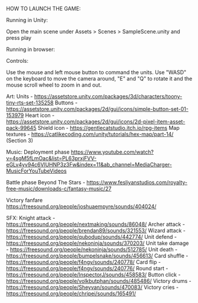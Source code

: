
HOW TO LAUNCH THE GAME:


Running in Unity:

Open the main scene under Assets > Scenes > SampleScene.unity and press play



Running in browser:





Controls:

Use the mouse and left mouse button to command the units. Use "WASD" on the keyboard to move the 
camera around, "E" and "Q" to rotate it and 
the mouse scroll wheel to zoom in and out.


Art:
Units - https://assetstore.unity.com/packages/3d/characters/toony-tiny-rts-set-135258
Buttons - https://assetstore.unity.com/packages/2d/gui/icons/simple-button-set-01-153979
Heart icon - https://assetstore.unity.com/packages/2d/gui/icons/2d-pixel-item-asset-pack-99645
Shield icon - https://gentlecatstudio.itch.io/rpg-items
Map textures - https://catlikecoding.com/unity/tutorials/hex-map/part-14/ (Section 3)

Music:
Deployment phase 
https://www.youtube.com/watch?v=4sgM5fLmOac&list=PL63prxjFVV-eGLv4yv94c6VlUHNP3z3Fw&index=11&ab_channel=MediaCharger-MusicForYouTubeVideos

Battle phase
Beyond The Stars - https://www.fesliyanstudios.com/royalty-free-music/downloads-c/fantasy-music/27      

Victory fanfare
https://freesound.org/people/joshuaempyre/sounds/404024/                         

SFX: 
Knight attack - https://freesound.org/people/nextmaking/sounds/86048/
Archer attack - https://freesound.org/people/brendan89/sounds/321553/
Wizard attack - https://freesound.org/people/qubodup/sounds/442774/
Unit defend - https://freesound.org/people/nekoninja/sounds/370203/
Unit take damage - https://freesound.org/people/nekoninja/sounds/512785/
Unit death - https://freesound.org/people/bumpelsnake/sounds/456613/
Card shuffle - https://freesound.org/people/f4ngy/sounds/240778/
Card flip - https://freesound.org/people/f4ngy/sounds/240776/
Round start - https://freesound.org/people/InspectorJ/sounds/458583/
Button click - https://freesound.org/people/volkbutphan/sounds/485486/
Victory drums - https://freesound.org/people/Sheyvan/sounds/470083/
Victory cries - https://freesound.org/people/chripei/sounds/165491/








